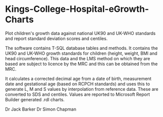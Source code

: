 Kings-College-Hospital-eGrowth-Charts
=====================================

Plot children's growth data against national UK90 and UK-WHO standards and report standard deviation scores and centiles.

The software contains T-SQL database tables and methods. It contains the UK90 and UK-WHO growth standards for children (height, weight, BMI and head circumference). This data and the LMS method on which they are based are subject to licence by the MRC and this can be obtained from the MRC.

It calculates a corrected decimal age from a date of birth, measurement date and gestational age (based on RCPCH standards) and uses this to generate L, M and S values by interpolation from reference data. These are converted to SDS and centiles.
Values are reported to Microsoft Report Builder generated .rdl charts.

Dr Jack Barker
Dr Simon Chapman
